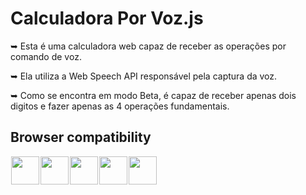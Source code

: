 # Calculadora Por Voz.js

<p>➥ Esta é uma calculadora web capaz de receber as operações por comando de voz.</p>
<p>➥ Ela utiliza a Web Speech API responsável pela captura da voz.</p>
<p>➥ Como se encontra em modo Beta, é capaz de receber apenas dois digitos e fazer apenas as 4 operações fundamentais.</p>

<h2>Browser compatibility</h2>
<a href="https://www.google.com/intl/pt-BR/chrome/"><img src="https://www.google.com/chrome/static/images/chrome-logo.svg" width="45" height="45" align="left" hspace="1"></a>
<a href="https://www.microsoft.com/pt-br/edge"><img src="https://img.icons8.com/color/452/ms-edge-new.png" width="45" height="45" align="left" hspace="1"></a> 
<a href="https://www.apple.com/br/safari/"><img src="https://img2.gratispng.com/20180423/wtw/kisspng-safari-apple-web-browser-5add8d03146de1.6922511315244689950837.jpg" width="45" height="45" align="left" hspace="1"></a> 
<a href="https://play.google.com/store/apps/details?id=com.google.android.webview&hl=pt_BR&gl=US"><img src="https://play-lh.googleusercontent.com/5feC2vFFGZ8ZG7-qt8vvyGjtqjHYl6kYNlcYWZCzF27QIvgmg1NyI9u2NnSgKGzBIg=s180-rw" width="45" height="45" align="left" hspace="1"></a> 
<a href="https://play.google.com/store/apps/details?id=com.sec.android.app.sbrowser&hl=pt_BR&gl=US"><img src="https://upload.wikimedia.org/wikipedia/commons/thumb/e/e9/Samsung_Internet_logo.svg/2048px-Samsung_Internet_logo.svg.png" width="45" height="45" align="left" hspace="1"></a> 

